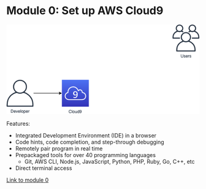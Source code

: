 <!SLIDE >
# Module 0: Set up AWS Cloud9

![Cloud9](mod00_step01.png)

Features:

* Integrated Development Environment (IDE) in a browser
* Code hints, code completion, and step-through debugging
* Remotely pair program in real time
* Prepackaged tools for over 40 programming languages
  * Git, AWS CLI, Node.js, JavaScript, Python, PHP, Ruby, Go, C++, etc
* Direct terminal access

[Link to module 0](https://github.com/aws-samples/aws-serverless-workshops/tree/master/WebApplication/0_Setup)
